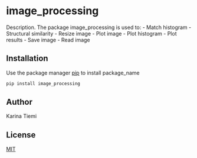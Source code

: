 # image_processing

Description. 
The package image_processing is used to:
	- Match histogram
	- Structural similarity
	- Resize image
	- Plot image
	- Plot histogram
	- Plot results
	- Save image
	- Read image

## Installation

Use the package manager [pip](https://pip.pypa.io/en/stable/) to install package_name

```bash
pip install image_processing
```

## Author
Karina Tiemi

## License
[MIT](https://choosealicense.com/licenses/mit/)